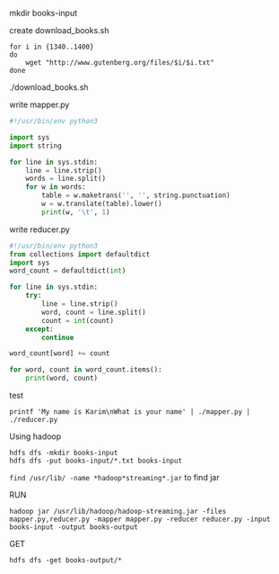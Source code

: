mkdir books-input


create download_books.sh

```shell
for i in {1340..1400} 
do 
    wget "http://www.gutenberg.org/files/$i/$i.txt" 
done
```

./download_books.sh

write mapper.py

```python
#!/usr/bin/env python3 

import sys 
import string 

for line in sys.stdin: 
    line = line.strip() 
    words = line.split() 
    for w in words: 
        table = w.maketrans('', '', string.punctuation)
        w = w.translate(table).lower() 
        print(w, '\t', 1)
```

write reducer.py

```python
#!/usr/bin/env python3
from collections import defaultdict
import sys
word_count = defaultdict(int)

for line in sys.stdin:
    try:
        line = line.strip()
        word, count = line.split()
        count = int(count)
    except:
        continue

word_count[word] += count

for word, count in word_count.items():
    print(word, count)
```

test

```shell
printf 'My name is Karim\nWhat is your name' | ./mapper.py | ./reducer.py
```

Using hadoop

```shell
hdfs dfs -mkdir books-input
hdfs dfs -put books-input/*.txt books-input
```

```find /usr/lib/ -name *hadoop*streaming*.jar``` to find jar

RUN

```shell
hadoop jar /usr/lib/hadoop/hadoop-streaming.jar -files mapper.py,reducer.py -mapper mapper.py -reducer reducer.py -input books-input -output books-output
```

GET
```shell
hdfs dfs -get books-output/*
```
